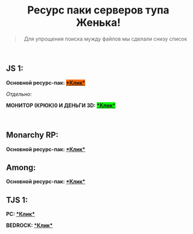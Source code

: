 <h1 style="text-align: center;">Ресурс паки серверов тупа Женька!</h1>
<blockquote>
<p style="text-align: center;">Для упрощения&nbsp;поиска мужду файлов мы сделали снизу список</p>
</blockquote>
<p>&nbsp;</p>
<h2>JS 1:</h2>
<p><strong>Основной ресурс-пак: <a title="SHA1: 83bedf4a0472202c6b80257bca3f8051a2392dc0" href="https://github.com/rama0dev/resource-packs-server-jenekenej/raw/master/js1.zip"><span style="background-color: #ff6600;">*Клик*</span></a></strong></p>
<p><em>Отдельно:</em></p>
<p><strong>МОНИТОР (КРЮК)0 И ДЕНЬГИ 3D: <a title="SHA1: 19bdffd37998d3ae6340e9d01b7de267e5ec53a3" href="https://github.com/rama0dev/resource-packs-server-jenekenej/raw/master/js1_add_skr1.zip"><span style="background-color: #00ff00;">*Клик*</span></a></strong></p>
<div class="folder-content__header">
<div class="folder-content__buttons">
<div class="toolbar toolbar_wow-exp">&nbsp;</div>
</div>
</div>
<h2>Monarchy RP:</h2>
<p><strong>Основной ресурс-пак: <a title="SHA1: 1fbfdf04cfdd4765a94e3a6a4be0e01cbdbf6552" href="https://github.com/rama0dev/resource-packs-server-jenekenej/raw/master/MonarchyRP1(2.0).zip">*Клик*</a></strong></p>
<h2>Among:</h2>
<p><strong>Основной ресурс-пак: <a title="SHA1: " href="https://cdn.glitch.com/a89ac72a-ac4e-401e-8b13-0a0977252ff0%2FRP%20Among%20Us%20v1.1.rar?v=1602248287789">*Клик*</a></strong></p>

<h2>TJS 1:</h2>
<p><strong>PC: <a title="SHA1: d88a2bc3be5f57b0dca5f0cf58d8a0f7e13983be" href="https://github.com/rama0dev/resource-packs-server-jenekenej/raw/master/tjs1.zip">*Клик*</a></strong></p>
<p><strong>BEDROCK: <a title="SHA1: de837e055dd3b00c69dd2d5edd2b13c703d9fdcd" href="https://github.com/rama0dev/resource-packs-server-jenekenej/blob/master/tjs1_bedrock.zip">*Клик*</a></strong></p>



